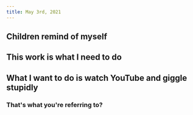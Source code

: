 ```yaml
---
title: May 3rd, 2021
---
```


## Children remind of myself
## This work is what I need to do
## What I want to do is watch YouTube and giggle stupidly
### That's what you're referring to?
##
